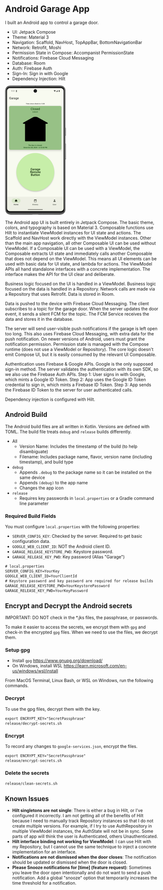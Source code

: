 # Android Garage App
I built an Android app to control a garage door.

* UI: Jetpack Compose
* Theme: Material 3
* Navigation: Scaffold, NavHost, TopAppBar, BottomNavigationBar
* Network: Retrofit, Moshi
* Permission State in Compose: Accompanist PermissionState
* Notifications: Firebase Cloud Messaging
* Database: Room
* Auth: Firebase Auth
* Sign-In: Sign in with Google
* Dependency Injection: Hilt

<img src="screenshots/home_closed.png" width="200" alt="Garage app home screen with the door closed and the button ready to press">

The Android app UI is built entirely in Jetpack Compose.
The basic theme, colors, and typography is based on Material 3.
Composable functions use Hilt to instantiate ViewModel instances for UI state and actions.
The Scaffold and NavHost work directly with the ViewModel instances.
Other than the main app navigation, all other Composable UI can be used without ViewModel.
If a Composable UI can be used with a ViewModel, the Composable extracts UI state
and immediately calls another Composable that does not depend on the ViewModel.
This means all UI elements can be used with basic data for UI state, and lambda for actions.
The ViewModel APIs all hand standalone interfaces with a concrete implementation.
The interface makes the API for the UI clear and deliberate.

Business logic focused on the UI is handled in a ViewModel.
Business logic focused on the data is handled in a Repository.
Network calls are made via a Repository that uses Retrofit.
Data is stored in Room.

Data is pushed to the device with Firebase Cloud Messaging.
The client subscribes to a topic for the garage door.
When the server updates the door event, it sends a silent FCM for the topic.
The FCM Service receives the data and stores it in the database.

The server will send user-visible push notifications if the garage is left open too long.
This also uses Firebase Cloud Messaging, with extra data for the push notification.
On newer versions of Android, users must grant the notification permission.
Permission state is managed with the Compose runtime (does not use a ViewModel or Repository).
The core logic doesn't emit Compose UI, but it is easily consumed by the relevant UI Composable.

Authentication uses Firebase & Google APIs.
Google is the only supposed sign-in method.
The server validates the authentication with its own SDK, so we also use the Firebase Auth APIs.
Step 1: User signs in with Google, which mints a Google ID Token.
Step 2: App uses the Google ID Token credential to sign in, which mints a Firebase ID Token.
Step 3: App sends the Firebase ID Token to the server for user authenticated calls.

Dependency injection is configured with Hilt.

## Android Build
The Android build files are all written in Kotlin. Versions are defined with TOML.
The build file treats `debug` and `release` builds differently.

* All
  * Version Name: Includes the timestamp of the build (to help disambiguate)
  * Filename: Includes package name, flavor, version name (including timestamp), and build type 
* `debug`
  * Appends `.debug` to the package name so it can be installed on the same device
  * Appends `(debug)` to the app name
  * Changes the app icon
* `release`
  * Requires key passwords in `local.properties` or a Gradle command line parameter 

### Required Build Fields
You must configure `local.properties` with the following properties:

* `SERVER_CONFIG_KEY`: Checked by the server. Required to get basic configuration data.
* `GOOGLE_WEB_CLIENT_ID`: NOT the Android client ID.
* `GARAGE_RELEASE_KEYSTORE_PWD`: Keystore password.
* `GARAGE_RELEASE_KEY_PWD`: Key password (Alias "Garage")

```
# local.properties
SERVER_CONFIG_KEY=YourKey
GOOGLE_WEB_CLIENT_ID=YourClientId
# Keystore password and key password are required for release builds
GARAGE_RELEASE_KEYSTORE_PWD=YourKeystorePassword
GARAGE_RELEASE_KEY_PWD=YourKeyPassword
```

## Encrypt and Decrypt the Android secrets

IMPORTANT: DO NOT check in the *.jks files, the passphrase, or passwords.

To make it easier to access the secrets, we encrypt them with `gpg` and check-in the
encrypted `gpg` files. When we need to use the files, we decrypt them.

### Setup gpg
* Install `gpg` https://www.gnupg.org/download/
* On Windows, install WSL https://learn.microsoft.com/en-us/windows/wsl/install

From MacOS Terminal, Linux Bash, or WSL on Windows, run the following commands.

### Decrypt
To use the gpg files, decrypt them with the key.

```
export ENCRYPT_KEY="SecretPassphrase"
release/decrypt-secrets.sh
```

### Encrypt
To record any changes to `google-services.json`, encrypt the files.

```
export ENCRYPT_KEY="SecretPassphrase"
release/encrypt-secrets.sh
```

### Delete the secrets

```
release/clean-secrets.sh
```

## Known Issues

* **Hilt singletons are not single**: There is either a bug in Hilt, or I've configured it incorrectly.
  I am not getting all of the benefits of Hilt because I need to manually track Repository
  instances so that I do not create multiple versions. For example, if I try to use
  AuthRepository in multiple ViewModel instances, the AuthState will not be in sync.
  Some parts of app will think the user is Authenticated, others Unauthenticated.
* **Hilt interface binding not working for ViewModel**: I can use Hilt with my Repository,
  but I cannot use the same technique to inject a concrete implementation for an interface.
* **Notifications are not dismissed when the door closes**: The notification should be updated or
  dismissed when the door is closed.
* **Please Snooze notifications for [time] (feature request)**: Sometimes you leave the door open
  intentionally and do not want to send a push notification. Add a global "snooze" option that
  temporarily increases the time threshold for a notification.
